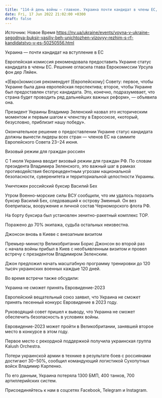 ```yaml
---
title: "114-й день войны — главное. Украина почти кандидат в члены ЕС, Джонсон в снова в Киеве, визовый режим для россиян, уничтожен буксир РФ"
date: Fri, 17 Jun 2022 21:02:00 +0300
draft: false
---
```

Источник: Новое Время https://nv.ua/ukraine/events/voyna-v-ukraine-segodnya-buksir-vasiliy-beh-unichtozhen-vizovyy-rezhim-s-rf-kandidatstvo-v-es-50250556.html


Украина — почти кандидат на вступление в ЕС

Европейская комиссия рекомендовала предоставить Украине статус кандидата в члены ЕС. Решение огласила глава Еврокомиссии Урсула фон дер Ляйен.

«[Евро]комиссия рекомендует [Европейскому] Совету: первое, чтобы Украине была дана европейская перспектива; второе, чтобы Украине был предоставлен статус кандидата. Это, конечно, подразумевает, что страна будет проводить ряд дальнейших важных реформ», — объявила она.

Президент Украины Владимир Зеленский назвал это историческим моментом и первым шагом к членству в Евросоюзе, «который, безусловно, приблизит нашу победу».

Окончательное решение о предоставлении Украине статус кандидата должны вынести лидеры всех стран — членов ЕС на саммите Европейского Совета 23−24 июня.

Визовый режим для граждан россиян

С 1 июля Украина вводит визовый режим для граждан РФ. По словам президента Владимира Зеленского, это важный шаг в рамках противодействия беспрецедентным угрозам национальной безопасности, суверенитета и территориальной целостности Украины.

Уничтожен российский буксир Василий Бех

Утром Военно-морские силы ВСУ сообщили, что им удалось поразить буксир Василий Бех, следовавший к острову Змеиный. Он вез боеприпасы, вооружение и личной состав Черноморского флота РФ.

На борту буксира был установлен зенитно-ракетный комплекс ТОР.

Поражено до 70% экипажа, судьба остальных неизвестна.

Джонсон вновь в Киеве с внезапным визитом

Премьер-министр Великобритании Борис Джонсон во второй раз с начала войны прибыл в Киев с необъявленным визитом и провел встречу с президентом Владимиром Зеленским.

Джон предложил начать масштабную программу тренировки до 120 тысяч украинских военных каждые 120 дней.

Во время встречи также обсудили:

Украина не сможет принять Евровидение-2023

Европейский вещательный союз заявил, что Украина не сможет принять песенный конкурс Евровидение в 2023 году.

Руководящий совет пришел к выводу, что Украина не сможет обеспечить безопасность в условиях войны.

Евровидение-2023 может пройти в Великобритании, занявшей второе место в конкурсе в этом году.

Первое место с рекордной поддержкой получила украинская группа Kalush Orchestra.

Потери украинской армии в технике в результате боев с россиянами достигают 30−50%, сообщил командующий логистикой Сухопутных войск Владимир Карпенко.

По его данным, Украина потеряла 1300 БМП, 400 танков, 700 артиллерийских систем.

Присоединяйтесь к нам в соцсетях Facebook, Telegram и Instagram.
